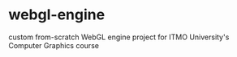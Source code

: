# webgl-engine
custom from-scratch WebGL engine project for ITMO University's Computer Graphics course 

